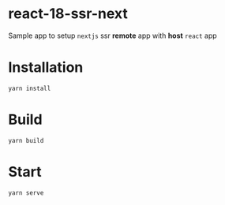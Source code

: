 # react-18-ssr-next

Sample app to setup `nextjs` ssr **remote** app with **host** `react` app

# Installation

`yarn install`

# Build

`yarn build`

# Start

`yarn serve`
